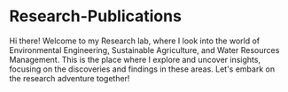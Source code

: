 # Research-Publications
Hi there! Welcome to my Research lab, where I look into the world of Environmental Engineering, Sustainable Agriculture, and Water Resources Management. This is the place where I explore and uncover insights, focusing on the discoveries and findings in these areas. Let's embark on the research adventure together!
